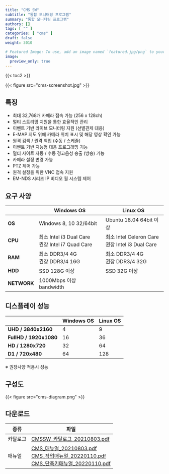 ```yaml
---
title: "CMS SW"
subtitle: "통합 모니터링 프로그램"
summary: "통합 모니터링 프로그램"
authors: []
tags: [ "" ]
categories: [ "cms" ]
draft: false
weight: 3010

# Featured Image: To use, add an image named `featured.jpg/png` to your page's folder.
image:
  preview_only: true
---
```


{{< toc2 >}}

<div class="container">
<div class="row justify-content-center">
<div class="col-sm-10">

{{< figure src="cms-screenshot.jpg" >}}

</div>
</div>
</div>

## 특징

- 최대 32,768개 카메라 접속 가능 (256 x 128ch)
- 멀티 스트리밍 지원을 통한 효율적인 관리
- 이벤트 기반 라이브 모니터링 지원 (선별관제 대응)
- E-MAP 지도 위에 카메라 위치 표시 및 해당 영상 확인 가능
- 원격 검색 / 원격 백업 (수동 / 스케쥴)
- 이벤트 기반 지능형 대응 프로그래밍 기능
- 멀티 사이트 자동 / 수동 경고음성 송출 (방송) 기능
- 카메라 설정 변경 가능
- PTZ 제어 가능
- 원격 설정을 위한 VNC 접속 지원
- EM-NDS 시리즈 IP 비디오 월 시스템 제어

<div class="container">
<div class="row justify-content-center">
<div class="col-sm-6 pl-0">

## 요구 사양

 &nbsp; | Windows OS | Linux OS
-----|------------|---------
**OS** | Windows 8, 10 32/64bit | Ubuntu 18.04 64bit 이상
**CPU** | 최소 Intel i3 Dual Care<br>권장 Intel i7 Quad Care | 최소 Intel Celeron Care<br>권장 Intel i3 Dual Care
**RAM** | 최소 DDR3/4 4G<br>권장 DDR3/4 16G | 최소 DDR3/4 4G<br>권장 DDR3/4 32G
**HDD** | SSD 128G 이상 | SSD 32G 이상
**NETWORK** | 1000Mbps 이상 bandwidth

</div>
<div class="col-sm-6 pl-0">

## 디스플레이 성능

 &nbsp; | Windows OS | Linux OS
-----|------------|---------
**UHD / 3840x2160** | 4 | 9
**FullHD / 1920x1080** | 16 | 36
**HD / 1280x720** | 32 | 64
**D1 / 720x480** | 64 | 128

※ 권장사양 적용시 성능

</div>
</div>
</div>

## 구성도

{{< figure src="cms-diagram.png" >}}

## 다운로드

종류 | 파일
---- | ----
카탈로그 | [CMSSW_카탈로그_20210803.pdf](https://www.emstone.com/data/sales/ko/CMSSW_카탈로그_20210803.pdf)
매뉴얼 | [CMS_매뉴얼_20210803.pdf](https://www.emstone.com/data/sales/ko/CMS_매뉴얼_20210803.pdf)<br>[CMS_작업매뉴얼_20220110.pdf](https://www.emstone.com/data/sales/ko/CMS_작업매뉴얼_20220110.pdf)<br>[CMS_단축키매뉴얼_20220110.pdf](https://www.emstone.com/data/sales/ko/CMS_단축키매뉴얼_20220110.pdf)